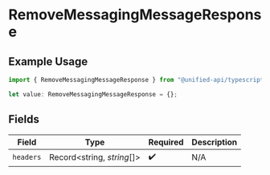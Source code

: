 # RemoveMessagingMessageResponse

## Example Usage

```typescript
import { RemoveMessagingMessageResponse } from "@unified-api/typescript-sdk/sdk/models/operations";

let value: RemoveMessagingMessageResponse = {};
```

## Fields

| Field                      | Type                       | Required                   | Description                |
| -------------------------- | -------------------------- | -------------------------- | -------------------------- |
| `headers`                  | Record<string, *string*[]> | :heavy_check_mark:         | N/A                        |